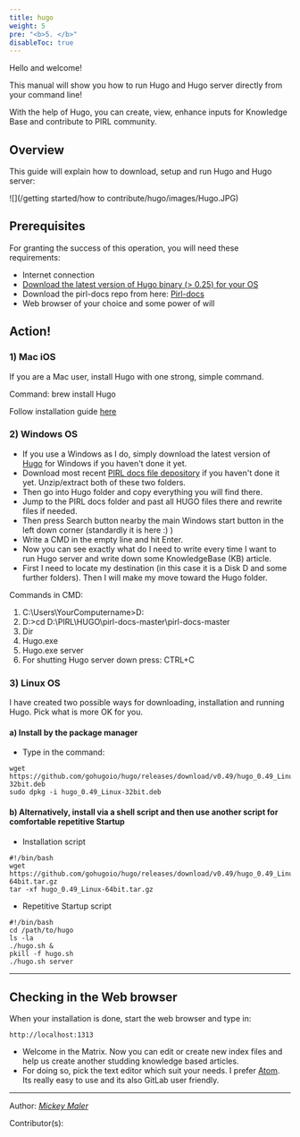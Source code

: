 ```yaml
---
title: hugo
weight: 5
pre: "<b>5. </b>"
disableToc: true
---
```




Hello and welcome!

This manual will show you how to run Hugo and Hugo server directly from your command line!

With the help of Hugo, you can create, view, enhance inputs for Knowledge Base and contribute to PIRL community.

## Overview

This guide will explain how to download, setup and run Hugo and Hugo server:

![](/getting started/how to contribute/hugo/images/Hugo.JPG)

## Prerequisites

For granting the success of this operation, you will need these requirements:

* Internet connection
* [Download the latest version of Hugo binary (> 0.25) for your OS](https://github.com/gohugoio/hugo/releases)
* Download the pirl-docs repo from here: [Pirl-docs](https://git.pirl.io/community/pirl-docs)
* Web browser of your choice and some power of will

## Action!


### 1) Mac iOS
If you are a Mac user, install Hugo with one strong, simple command.

Command:
brew install Hugo

Follow installation guide [here](https://gohugo.io/getting-started/quick-start/)

### 2) Windows OS
* If you use a Windows as I do, simply download the latest version of [Hugo](https://github.com/gohugoio/hugo/releases) for Windows if you haven't done it yet.
* Download most recent [PIRL docs file depository](https://git.pirl.io/community/pirl-docs) if you haven't done it yet. Unzip/extract both of these two folders.
* Then go into Hugo folder and copy everything you will find there.
* Jump to the PIRL docs folder and past all HUGO files there and rewrite files if needed.
* Then press Search button nearby the main Windows start button in the left down corner (standardly it is here :) )
* Write a CMD in the empty line and hit Enter.
* Now you can see exactly what do I need to write every time I want to run Hugo server and write down some KnowledgeBase (KB) article.
* First I need to locate my destination (in this case it is a Disk D and some further folders). Then I will make my move toward the Hugo folder.

Commands in CMD:

1. C:\Users\YourComputername>D:
2. D:\>cd D:\PIRL\HUGO\pirl-docs-master\pirl-docs-master
3. Dir
4. Hugo.exe
5. Hugo.exe server
6. For shutting Hugo server down press: CTRL+C




### 3) Linux OS

I have created two possible ways for downloading, installation and running Hugo. Pick what is more OK for you.

#### a) Install by the package manager

* Type in the command:
```
wget https://github.com/gohugoio/hugo/releases/download/v0.49/hugo_0.49_Linux-32bit.deb
sudo dpkg -i hugo_0.49_Linux-32bit.deb
```

#### b) Alternatively, install via a shell script and then use another script for comfortable repetitive Startup
* Installation script

```
#!/bin/bash
wget https://github.com/gohugoio/hugo/releases/download/v0.49/hugo_0.49_Linux-64bit.tar.gz
tar -xf hugo_0.49_Linux-64bit.tar.gz
```
* Repetitive Startup script

```
#!/bin/bash
cd /path/to/hugo
ls -la
./hugo.sh &
pkill -f hugo.sh
./hugo.sh server
```
********************
## Checking in the Web browser

When your installation is done, start the web browser and type in:
```
http://localhost:1313
```
* Welcome in the Matrix. Now you can edit or create new index files and help us create another studding knowledge based articles.
* For doing so, pick the text editor which suit your needs. I prefer [Atom](https://atom.io/). Its really easy to use and its also GitLab user friendly.

--------

Author:
_[Mickey Maler](https://twitter.com/MickeyMaler)_

Contributor(s):
